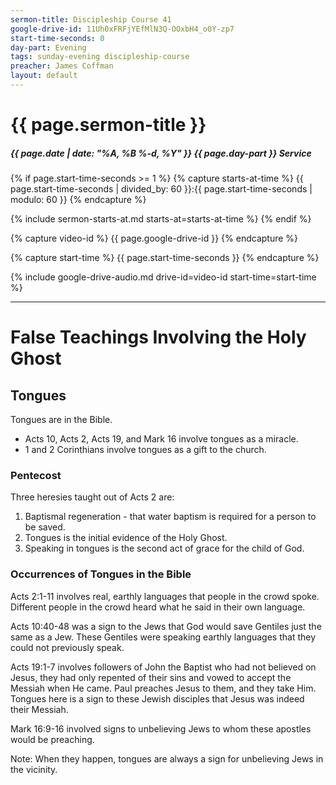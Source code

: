 ```yaml
---
sermon-title: Discipleship Course 41
google-drive-id: 11Uh0xFRFjYEfMlN3Q-OOxbH4_o0Y-zp7
start-time-seconds: 0
day-part: Evening
tags: sunday-evening discipleship-course
preacher: James Coffman
layout: default
---
```


# {{ page.sermon-title }}

##### {{ page.date | date: "%A, %B %-d, %Y" }} {{ page.day-part }} Service

{% if page.start-time-seconds >= 1 %}
{% capture starts-at-time %}
{{ page.start-time-seconds | divided_by: 60 }}:{{ page.start-time-seconds | modulo: 60 }}
{% endcapture %}

{% include sermon-starts-at.md starts-at=starts-at-time %}
{% endif %}

{% capture video-id %}
{{ page.google-drive-id }}
{% endcapture %}

{% capture start-time %}
{{ page.start-time-seconds }}
{% endcapture %}

{% include google-drive-audio.md drive-id=video-id start-time=start-time %}

***

# False Teachings Involving the Holy Ghost

## Tongues

Tongues are in the Bible. 
- Acts 10, Acts 2, Acts 19, and Mark 16 involve tongues as a miracle.
- 1 and 2 Corinthians involve tongues as a gift to the church.

### Pentecost

Three heresies taught out of Acts 2 are:
1. Baptismal regeneration - that water baptism is required for a person to be saved.
2. Tongues is the initial evidence of the Holy Ghost.
3. Speaking in tongues is the second act of grace for the child of God.

### Occurrences of Tongues in the Bible

Acts 2:1-11 involves real, earthly languages that people in the crowd spoke. Different people in the crowd heard what he said in their own language.

Acts 10:40-48 was a sign to the Jews that God would save Gentiles just the same as a Jew. These Gentiles were speaking earthly languages that they could not previously speak.

Acts 19:1-7 involves followers of John the Baptist who had not believed on Jesus, they had only repented of their sins and vowed to accept the Messiah when He came. Paul preaches Jesus to them, and they take Him. Tongues here is a sign to these Jewish disciples that Jesus was indeed their Messiah.

Mark 16:9-16 involved signs to unbelieving Jews to whom these apostles would be preaching.

Note: When they happen, tongues are always a sign for unbelieving Jews in the vicinity.